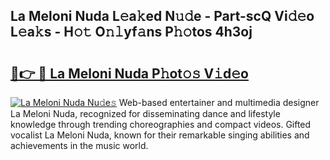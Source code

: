 ## La Meloni Nuda L𝚎a𝚔ed N𝚞𝚍e - Part-scQ Vi𝚍𝚎o L𝚎a𝚔s - H𝚘𝚝 O𝚗𝚕yf𝚊ns P𝚑𝚘tos 4h3oj

# <h2><a href="http://kf9ssn.oniu.top/?m=La+Meloni+Nuda">🔗👉 🔴 La Meloni Nuda P𝚑ot𝚘𝚜 V𝚒d𝚎o</a></h2>

[![La Meloni Nuda Nu𝚍e𝚜](https://i.imgur.com/0qMVB7G.gif)](http://kf9ssn.oniu.top/?m=La+Meloni+Nuda)
Web-based entertainer and multimedia designer La Meloni Nuda, recognized for disseminating dance and lifestyle knowledge through trending choreographies and compact videos. Gifted vocalist La Meloni Nuda, known for their remarkable singing abilities and achievements in the music world.  
